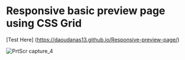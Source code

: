 # Responsive basic preview page using CSS Grid

[Test Here] (https://daoudanas13.github.io/Responsive-preview-page/)

![PrtScr capture_4](https://user-images.githubusercontent.com/77737778/124839950-bb3c5280-df81-11eb-99f5-5890fdfc6178.jpg)

